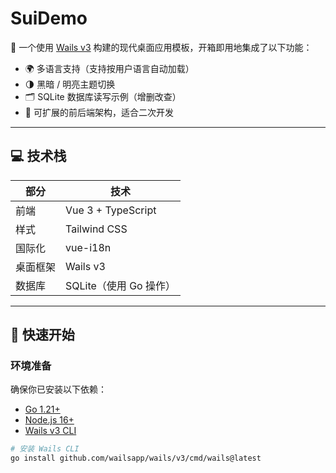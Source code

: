 # SuiDemo

🎯 一个使用 [Wails v3](https://wails.io) 构建的现代桌面应用模板，开箱即用地集成了以下功能：

- 🌍 多语言支持（支持按用户语言自动加载）
- 🌗 黑暗 / 明亮主题切换
- 🗂️ SQLite 数据库读写示例（增删改查）
- 🧱 可扩展的前后端架构，适合二次开发

---

## 💻 技术栈

| 部分         | 技术                     |
|--------------|--------------------------|
| 前端         | Vue 3 + TypeScript       |
| 样式         | Tailwind CSS             |
| 国际化       | vue-i18n                 |
| 桌面框架     | Wails v3                 |
| 数据库       | SQLite（使用 Go 操作）   |

---

## 🚀 快速开始

### 环境准备

确保你已安装以下依赖：

- [Go 1.21+](https://golang.org/dl/)
- [Node.js 16+](https://nodejs.org)
- [Wails v3 CLI](https://wails.io/docs/gettingstarted/installation)

```bash
# 安装 Wails CLI
go install github.com/wailsapp/wails/v3/cmd/wails@latest

